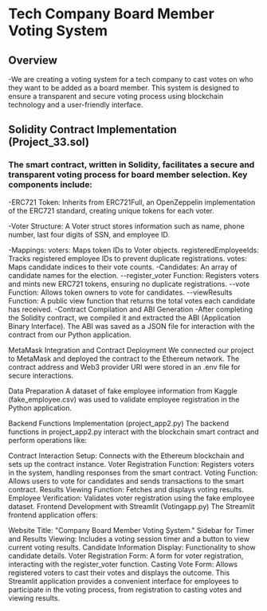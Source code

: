 # Tech Company Board Member Voting System

## Overview

-We are creating a voting system for a tech company to cast votes on who they want to be added as a board member. This system is designed to ensure a transparent and secure voting process using blockchain technology and a user-friendly interface.


## Solidity Contract Implementation (Project_33.sol)
### The smart contract, written in Solidity, facilitates a secure and transparent voting process for board member selection. Key components include:

-ERC721 Token: Inherits from ERC721Full, an OpenZeppelin implementation of the ERC721 standard, creating unique tokens for each voter.

-Voter Structure: A Voter struct stores information such as name, phone number, last four digits of SSN, and employee ID.

-Mappings:
  voters: Maps token IDs to Voter objects.
  registeredEmployeeIds: Tracks registered employee IDs to prevent duplicate registrations.
  votes: Maps candidate indices to their vote counts.
-Candidates: An array of candidate names for the election.
--register_voter Function: Registers voters and mints new ERC721 tokens, ensuring no duplicate registrations.
--vote Function: Allows token owners to vote for candidates.
--viewResults Function: A public view function that returns the total votes each candidate has received.
-Contract Compilation and ABI Generation
-After completing the Solidity contract, we compiled it and extracted the ABI (Application Binary Interface). The ABI was saved as a JSON file for interaction with the contract from our Python application.

MetaMask Integration and Contract Deployment
We connected our project to MetaMask and deployed the contract to the Ethereum network. The contract address and Web3 provider URI were stored in an .env file for secure interactions.

Data Preparation
A dataset of fake employee information from Kaggle (fake_employee.csv) was used to validate employee registration in the Python application.

Backend Functions Implementation (project_app2.py)
The backend functions in project_app2.py interact with the blockchain smart contract and perform operations like:

Contract Interaction Setup: Connects with the Ethereum blockchain and sets up the contract instance.
Voter Registration Function: Registers voters in the system, handling responses from the smart contract.
Voting Function: Allows users to vote for candidates and sends transactions to the smart contract.
Results Viewing Function: Fetches and displays voting results.
Employee Verification: Validates voter registration using the fake employee dataset.
Frontend Development with Streamlit (Votingapp.py)
The Streamlit frontend application offers:

Website Title: "Company Board Member Voting System."
Sidebar for Timer and Results Viewing: Includes a voting session timer and a button to view current voting results.
Candidate Information Display: Functionality to show candidate details.
Voter Registration Form: A form for voter registration, interacting with the register_voter function.
Casting Vote Form: Allows registered voters to cast their votes and displays the outcome.
This Streamlit application provides a convenient interface for employees to participate in the voting process, from registration to casting votes and viewing results.
